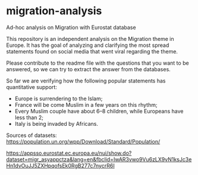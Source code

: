 # migration-analysis
Ad-hoc analysis on Migration with Eurostat database

This repository is an independent analysis on the Migration theme in Europe. It has the goal of analyzing and clarifying the most spread statements found on social media that went viral regarding the theme.

Please contribute to the readme file with the questions that you want to be answered, so we can try to extract the answer from the databases.

So far we are verifying how the following popular statements has quantitative support:

- Europe is surrendering to the Islam;
- France will be come Muslim in a few years on this rhythm;
- Every Muslim couple have about 6–8 children, while Europeans have less than 2;
- Italy is being invaded by Africans.


Sources of datasets:
https://population.un.org/wpp/Download/Standard/Population/

https://appsso.eurostat.ec.europa.eu/nui/show.do?dataset=migr_asyappctza&lang=en&fbclid=IwAR3vwo9Vu6zLX9vN1ksJc3eHn1dvOuJJ5ZXHpqofsEk0RgB277c7nycrR6I
